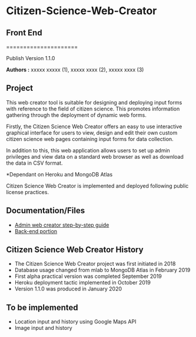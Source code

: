 # Citizen-Science-Web-Creator
## Front End
=====================

Publish Version 1.1.0

**Authors :** xxxxx xxxxx (1), xxxxx xxxx (2), xxxxx xxxx (3)

## Project 

This web creator tool is suitable for designing and deploying input forms with reference to the field of citizen science. This promotes information gathering through the deployment of dynamic web forms.

Firstly, the Citizen Science Web Creator offers an easy to use interactive graphical interface for users to view, design and edit their own custom citizen science web pages containing input forms for data collection.

In addition to this, this web application allows users to set up admin privileges and view data on a standard web browser as well as download the data in CSV format. 

*Dependant on Heroku and MongoDB Atlas

Citizen Science Web Creator is implemented and deployed following public license practices.


## Documentation/Files

- [Admin web creator step-by-step guide](https://github.com/DomGarg/Citizen-Science-Web-Creator---Front-end/blob/master/Set-Up-Guide.pdf)
- [Back-end portion](https://github.com/DomGarg/Citizen-Science-Web-Creator---Back-end)


## Citizen Science Web Creator History 

- The Citizen Science Web Creator project was first initiated in 2018
- Database usage changed from mlab to MongoDB Atlas in February 2019
- First alpha practical version was completed September 2019 
- Heroku deployment tactic implemented in October 2019
- Version 1.1.0 was produced in January 2020

## To be implemented

- Location input and history using Google Maps API
- Image input and history

